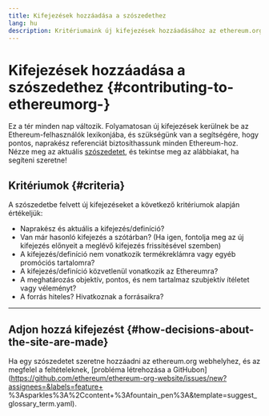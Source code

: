 ```yaml
---
title: Kifejezések hozzáadása a szószedethez
lang: hu
description: Kritériumaink új kifejezések hozzáadásához az ethereum.org szószedethez
---
```


# Kifejezések hozzáadása a szószedethez {#contributing-to-ethereumorg-}

Ez a tér minden nap változik. Folyamatosan új kifejezések kerülnek be az Ethereum-felhasználók lexikonjába, és szükségünk van a segítségére, hogy pontos, naprakész referenciát biztosíthassunk minden Ethereum-hoz. Nézze meg az aktuális [szószedetet](/glossary/), és tekintse meg az alábbiakat, ha segíteni szeretne!

## Kritériumok {#criteria}

A szószedetbe felvett új kifejezéseket a következő kritériumok alapján értékeljük:

- Naprakész és aktuális a kifejezés/definíció?
- Van már hasonló kifejezés a szótárban? (Ha igen, fontolja meg az új kifejezés előnyeit a meglévő kifejezés frissítésével szemben)
- A kifejezés/definíció nem vonatkozik termékreklámra vagy egyéb promóciós tartalomra?
- A kifejezés/definíció közvetlenül vonatkozik az Ethereumra?
- A meghatározás objektív, pontos, és nem tartalmaz szubjektív ítéletet vagy véleményt?
- A forrás hiteles? Hivatkoznak a forrásaikra?

---

## Adjon hozzá kifejezést {#how-decisions-about-the-site-are-made}

Ha egy szószedetet szeretne hozzáadni az ethereum.org webhelyhez, és az megfelel a feltételeknek, [probléma létrehozása a GitHubon](https://github.com/ethereum/ethereum-org-website/issues/new?assignees=&labels=feature+ %3Asparkles%3A%2Ccontent+%3Afountain_pen%3A&template=suggest_glossary_term.yaml).
